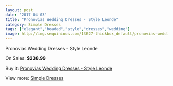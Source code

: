 ```yaml
---
layout: post
date: '2017-04-03'
title: "Pronovias Wedding Dresses - Style Leonde"
category: Simple Dresses
tags: ["elegant","beaded","style","dresses","wedding"]
image: http://img.sequinious.com/13627-thickbox_default/pronovias-wedding-dresses-style-leonde.jpg
---
```

Pronovias Wedding Dresses - Style Leonde

On Sales: **$238.99**
<a href="https://www.sequinious.com/simple-dresses/6449-pronovias-wedding-dresses-style-leonde.html"><amp-img layout="responsive" width="600" height="600" src="//img.sequinious.com/13627-thickbox_default/pronovias-wedding-dresses-style-leonde.jpg" alt="Pronovias Wedding Dresses - Style Leonde 0" /></a>
<a href="https://www.sequinious.com/simple-dresses/6449-pronovias-wedding-dresses-style-leonde.html"><amp-img layout="responsive" width="600" height="600" src="//img.sequinious.com/13630-thickbox_default/pronovias-wedding-dresses-style-leonde.jpg" alt="Pronovias Wedding Dresses - Style Leonde 1" /></a>
<a href="https://www.sequinious.com/simple-dresses/6449-pronovias-wedding-dresses-style-leonde.html"><amp-img layout="responsive" width="600" height="600" src="//img.sequinious.com/13629-thickbox_default/pronovias-wedding-dresses-style-leonde.jpg" alt="Pronovias Wedding Dresses - Style Leonde 2" /></a>
<a href="https://www.sequinious.com/simple-dresses/6449-pronovias-wedding-dresses-style-leonde.html"><amp-img layout="responsive" width="600" height="600" src="//img.sequinious.com/13628-thickbox_default/pronovias-wedding-dresses-style-leonde.jpg" alt="Pronovias Wedding Dresses - Style Leonde 3" /></a>

Buy it: [Pronovias Wedding Dresses - Style Leonde](https://www.sequinious.com/simple-dresses/6449-pronovias-wedding-dresses-style-leonde.html "Pronovias Wedding Dresses - Style Leonde")

View more: [Simple Dresses](https://www.sequinious.com/5-simple-dresses "Simple Dresses")